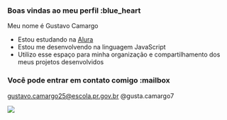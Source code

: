### Boas vindas ao meu perfil :blue_heart

Meu nome é Gustavo Camargo

- Estou estudando na [Alura](https://www.alura.com.br)
- Estou me desenvolvendo na linguagem JavaScript
- Utilizo esse espaço para minha organização e compartilhamento dos meus projetos desenvolvidos

### Você pode entrar em contato comigo :mailbox

gustavo.camargo25@escola.pr.gov.br
@gusta.camargo7

![](https://media1.tenor.com/m/UmgKryuYidoAAAAd/bike-stunt.gif)
